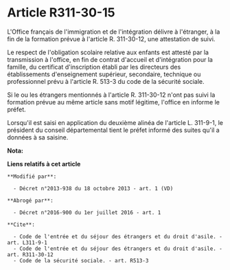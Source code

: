 # Article R311-30-15

L'Office français de l'immigration et de l'intégration délivre à l'étranger, à la fin de la formation prévue à l'article R.
311-30-12, une attestation de suivi. 

Le respect de l'obligation scolaire relative aux enfants est attesté par la transmission à l'office, en fin de contrat
d'accueil et d'intégration pour la famille, du certificat d'inscription établi par les directeurs des établissements
d'enseignement supérieur, secondaire, technique ou professionnel prévu à l'article R. 513-3 du code de la sécurité sociale. 

Si le ou les étrangers mentionnés à l'article R. 311-30-12 n'ont pas suivi la formation prévue au même article sans motif
légitime, l'office en informe le préfet. 

Lorsqu'il est saisi en application du deuxième alinéa de l'article L. 311-9-1, le président du conseil départemental tient le
préfet informé des suites qu'il a données à sa saisine.

**Nota:**



**Liens relatifs à cet article**

	**Modifié par**:

	  - Décret n°2013-938 du 18 octobre 2013 - art. 1 (VD)

	**Abrogé par**:

	  - Décret n°2016-900 du 1er juillet 2016 - art. 1

	**Cite**:

	  - Code de l'entrée et du séjour des étrangers et du droit d'asile. - art. L311-9-1
	  - Code de l'entrée et du séjour des étrangers et du droit d'asile. - art. R311-30-12
	  - Code de la sécurité sociale. - art. R513-3
